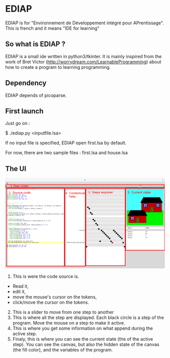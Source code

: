 EDIAP
=====

EDIAP is for "Environnement de Développement intégré pour APrentissage".
This is french and it means "IDE for learning"

So what is EDIAP ?
------------------

EDIAP is a small ide written in python3/tkinter.
It is mainly inspired from the work of Bret Victor (http://worrydream.com/LearnableProgramming)
about how to create a program to learning programming.

Dependency
----------

EDIAP depends of picoparse.


First launch
------------

Just go on :

$ ./ediap.py \<inputfile.lsa>

If no input file is specified, EDIAP open first.lsa by default.

For now, there are two sample files : first.lsa and house.lsa


The UI
------

![A screenshot of the application](screenshot_house_annoted.png?raw=true "A screenshot of the application")


1. This is were the code source is.
  - Read it,
  - edit it,
  - move the mouse's cursor on the tokens,
  - click/move the cursor on the tokens.
2. This is a slider to move from one step to another
3. This is where all the step are displayed. Each black circle is a step of the program. Move the mouse on a step to make it active.
4. This is where you get some information on what append during the active step.
5. Finaly, this is where you can see the current state (the of the active step). You can see the canvas, but also the hidden state of the canvas (the fill color), and the variables of the program.
    
